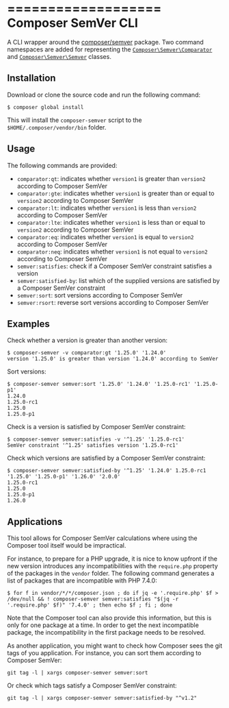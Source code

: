 ===================
Composer SemVer CLI
===================

A CLI wrapper around the [composer/semver](https://github.com/composer/semver) package.
Two command namespaces are added for representing the [`Composer\Semver\Comparator`](https://github.com/composer/semver#comparator) and [`Composer\Semver\Semver`](https://github.com/composer/semver#semver) classes.

Installation
------------

Download or clone the source code and run the following command:

    $ composer global install

This will install the `composer-semver` script to the `$HOME/.composer/vendor/bin` folder.

Usage
-----

The following commands are provided:

* `comparator:qt`: indicates whether `version1` is greater than `version2` according to Composer SemVer
* `comparator:gte`: indicates whether `version1` is greater than or equal to `version2` according to Composer SemVer
* `comparator:lt`: indicates whether `version1` is less than `version2` according to Composer SemVer
* `comparator:lte`: indicates whether `version1` is less than or equal to `version2` according to Composer SemVer
* `comparator:eq`:  indicates whether `version1` is equal to `version2` according to Composer SemVer
* `comparator:neq`:  indicates whether `version1` is not equal to `version2` according to Composer SemVer
* `semver:satisfies`: check if a Composer SemVer constraint satisfies a version
* `semver:satisfied-by`: list which of the supplied versions are satisfied by a Composer SemVer constraint
* `semver:sort`: sort versions according to Composer SemVer
* `semver:rsort`: reverse sort versions according to Composer SemVer

Examples
--------

Check whether a version is greater than another version:

    $ composer-semver -v comparator:gt '1.25.0' '1.24.0'
    version '1.25.0' is greater than version '1.24.0' according to SemVer

Sort versions:

    $ composer-semver semver:sort '1.25.0' '1.24.0' '1.25.0-rc1' '1.25.0-p1'
    1.24.0
    1.25.0-rc1
    1.25.0
    1.25.0-p1

Check is a version is satisfied by Composer SemVer constraint:

    $ composer-semver semver:satisfies -v '^1.25' '1.25.0-rc1'
    SemVer constraint '^1.25' satisfies version '1.25.0-rc1'

Check which versions are satisfied by a Composer SemVer constraint:

    $ composer-semver semver:satisfied-by '^1.25' '1.24.0' 1.25.0-rc1 '1.25.0' '1.25.0-p1' '1.26.0' '2.0.0'
    1.25.0-rc1
    1.25.0
    1.25.0-p1
    1.26.0

Applications
------------

This tool allows for Composer SemVer calculations where using the Composer tool itself would be impractical.

For instance, to prepare for a PHP upgrade, it is nice to know upfront if the new version introduces any incompatibilities with the `require.php` property of the packages in the `vendor` folder. The following command generates a list of packages that are incompatible with PHP 7.4.0:

    $ for f in vendor/*/*/composer.json ; do if jq -e '.require.php' $f > /dev/null && ! composer-semver semver:satisfies "$(jq -r '.require.php' $f)" '7.4.0' ; then echo $f ; fi ; done

Note that the Composer tool can also provide this information, but this is only for one package at a time. In order to get the next incompatible package, the incompatibility in the first package needs to be resolved.


As another application, you might want to check how Composer sees the git tags of you application. For instance, you can sort them according to Composer SemVer:

    git tag -l | xargs composer-semver semver:sort

Or check which tags satisfy a Composer SemVer constraint:

    git tag -l | xargs composer-semver semver:satisfied-by "^v1.2"
